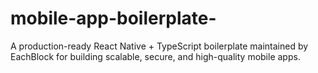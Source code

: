 # mobile-app-boilerplate-
A production-ready React Native + TypeScript boilerplate maintained by EachBlock for building scalable, secure, and high-quality mobile apps.
